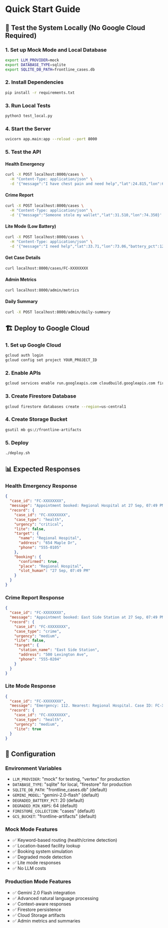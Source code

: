 # Quick Start Guide

## 🚀 Test the System Locally (No Google Cloud Required)

### 1. Set up Mock Mode and Local Database
```bash
export LLM_PROVIDER=mock
export DATABASE_TYPE=sqlite
export SQLITE_DB_PATH=frontline_cases.db
```

### 2. Install Dependencies
```bash
pip install -r requirements.txt
```

### 3. Run Local Tests
```bash
python3 test_local.py
```

### 4. Start the Server
```bash
uvicorn app.main:app --reload --port 8000
```

### 5. Test the API

#### Health Emergency
```bash
curl -X POST localhost:8000/cases \
  -H "Content-Type: application/json" \
  -d '{"message":"I have chest pain and need help","lat":24.815,"lon":67.030,"citizen_phone":"+1234567890"}'
```

#### Crime Report
```bash
curl -X POST localhost:8000/cases \
  -H "Content-Type: application/json" \
  -d '{"message":"Someone stole my wallet","lat":31.510,"lon":74.350}'
```

#### Lite Mode (Low Battery)
```bash
curl -X POST localhost:8000/cases \
  -H "Content-Type: application/json" \
  -d '{"message":"I need help","lat":33.71,"lon":73.06,"battery_pct":12,"bandwidth_kbps":30}'
```

#### Get Case Details
```bash
curl localhost:8000/cases/FC-XXXXXXXX
```

#### Admin Metrics
```bash
curl localhost:8000/admin/metrics
```

#### Daily Summary
```bash
curl -X POST localhost:8000/admin/daily-summary
```

## 🏗️ Deploy to Google Cloud

### 1. Set up Google Cloud
```bash
gcloud auth login
gcloud config set project YOUR_PROJECT_ID
```

### 2. Enable APIs
```bash
gcloud services enable run.googleapis.com cloudbuild.googleapis.com firestore.googleapis.com storage.googleapis.com aiplatform.googleapis.com
```

### 3. Create Firestore Database
```bash
gcloud firestore databases create --region=us-central1
```

### 4. Create Storage Bucket
```bash
gsutil mb gs://frontline-artifacts
```

### 5. Deploy
```bash
./deploy.sh
```

## 📊 Expected Responses

### Health Emergency Response
```json
{
  "case_id": "FC-XXXXXXXX",
  "message": "Appointment booked: Regional Hospital at 27 Sep, 07:49 PM. Bring your ID card. Case ID: FC-XXXXXXXX",
  "record": {
    "case_id": "FC-XXXXXXXX",
    "case_type": "health",
    "urgency": "critical",
    "lite": false,
    "target": {
      "name": "Regional Hospital",
      "address": "654 Maple Dr",
      "phone": "555-0105"
    },
    "booking": {
      "confirmed": true,
      "place": "Regional Hospital",
      "slot_human": "27 Sep, 07:49 PM"
    }
  }
}
```

### Crime Report Response
```json
{
  "case_id": "FC-XXXXXXXX",
  "message": "Appointment booked: East Side Station at 27 Sep, 07:49 PM. Bring your ID card. Case ID: FC-XXXXXXXX",
  "record": {
    "case_id": "FC-XXXXXXXX",
    "case_type": "crime",
    "urgency": "medium",
    "lite": false,
    "target": {
      "station_name": "East Side Station",
      "address": "500 Lexington Ave",
      "phone": "555-0204"
    }
  }
}
```

### Lite Mode Response
```json
{
  "case_id": "FC-XXXXXXXX",
  "message": "Emergency: 112. Nearest: Regional Hospital. Case ID: FC-XXXXXXXX",
  "record": {
    "case_id": "FC-XXXXXXXX",
    "case_type": "health",
    "urgency": "medium",
    "lite": true
  }
}
```

## 🔧 Configuration

### Environment Variables
- `LLM_PROVIDER`: "mock" for testing, "vertex" for production
- `DATABASE_TYPE`: "sqlite" for local, "firestore" for production
- `SQLITE_DB_PATH`: "frontline_cases.db" (default)
- `GEMINI_MODEL`: "gemini-2.0-flash" (default)
- `DEGRADED_BATTERY_PCT`: 20 (default)
- `DEGRADED_MIN_KBPS`: 64 (default)
- `FIRESTORE_COLLECTION`: "cases" (default)
- `GCS_BUCKET`: "frontline-artifacts" (default)

### Mock Mode Features
- ✅ Keyword-based routing (health/crime detection)
- ✅ Location-based facility lookup
- ✅ Booking system simulation
- ✅ Degraded mode detection
- ✅ Lite mode responses
- ✅ No LLM costs

### Production Mode Features
- ✅ Gemini 2.0 Flash integration
- ✅ Advanced natural language processing
- ✅ Context-aware responses
- ✅ Firestore persistence
- ✅ Cloud Storage artifacts
- ✅ Admin metrics and summaries
